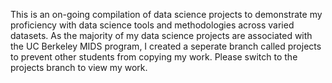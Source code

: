 This is an on-going compilation of data science projects to demonstrate my proficiency with data science tools and methodologies across varied datasets. As the majority of my data science projects are associated with the UC Berkeley MIDS program, I created a seperate branch called projects to prevent other students from copying my work. Please switch to the projects branch to view my work.
